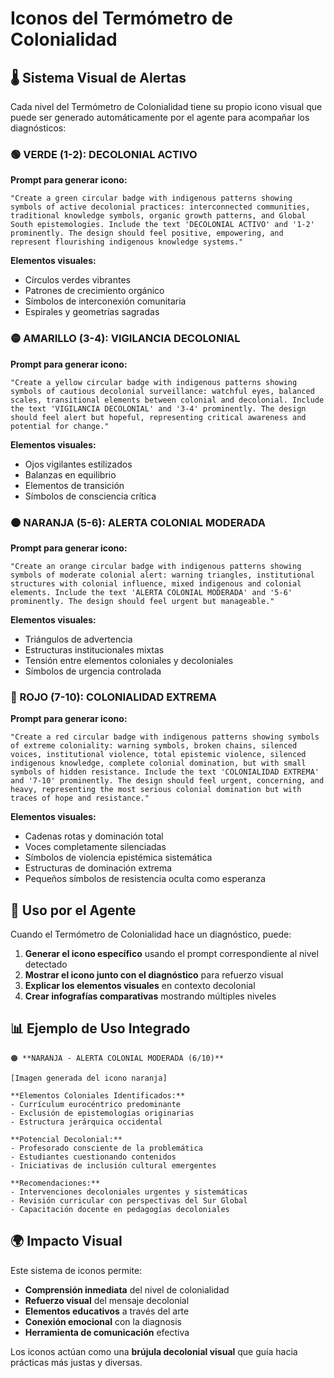 # Iconos del Termómetro de Colonialidad

## 🌡️ Sistema Visual de Alertas

Cada nivel del Termómetro de Colonialidad tiene su propio icono visual que puede ser generado automáticamente por el agente para acompañar los diagnósticos:

### 🟢 VERDE (1-2): DECOLONIAL ACTIVO
**Prompt para generar icono:**
```
"Create a green circular badge with indigenous patterns showing symbols of active decolonial practices: interconnected communities, traditional knowledge symbols, organic growth patterns, and Global South epistemologies. Include the text 'DECOLONIAL ACTIVO' and '1-2' prominently. The design should feel positive, empowering, and represent flourishing indigenous knowledge systems."
```
**Elementos visuales:**
- Círculos verdes vibrantes
- Patrones de crecimiento orgánico
- Símbolos de interconexión comunitaria
- Espirales y geometrías sagradas

### 🟡 AMARILLO (3-4): VIGILANCIA DECOLONIAL
**Prompt para generar icono:**
```
"Create a yellow circular badge with indigenous patterns showing symbols of cautious decolonial surveillance: watchful eyes, balanced scales, transitional elements between colonial and decolonial. Include the text 'VIGILANCIA DECOLONIAL' and '3-4' prominently. The design should feel alert but hopeful, representing critical awareness and potential for change."
```
**Elementos visuales:**
- Ojos vigilantes estilizados
- Balanzas en equilibrio
- Elementos de transición
- Símbolos de consciencia crítica

### 🟠 NARANJA (5-6): ALERTA COLONIAL MODERADA
**Prompt para generar icono:**
```
"Create an orange circular badge with indigenous patterns showing symbols of moderate colonial alert: warning triangles, institutional structures with colonial influence, mixed indigenous and colonial elements. Include the text 'ALERTA COLONIAL MODERADA' and '5-6' prominently. The design should feel urgent but manageable."
```
**Elementos visuales:**
- Triángulos de advertencia
- Estructuras institucionales mixtas
- Tensión entre elementos coloniales y decoloniales
- Símbolos de urgencia controlada

### 🔴 ROJO (7-10): COLONIALIDAD EXTREMA
**Prompt para generar icono:**
```
"Create a red circular badge with indigenous patterns showing symbols of extreme coloniality: warning symbols, broken chains, silenced voices, institutional violence, total epistemic violence, silenced indigenous knowledge, complete colonial domination, but with small symbols of hidden resistance. Include the text 'COLONIALIDAD EXTREMA' and '7-10' prominently. The design should feel urgent, concerning, and heavy, representing the most serious colonial domination but with traces of hope and resistance."
```
**Elementos visuales:**
- Cadenas rotas y dominación total
- Voces completamente silenciadas
- Símbolos de violencia epistémica sistemática
- Estructuras de dominación extrema
- Pequeños símbolos de resistencia oculta como esperanza

## 🎨 Uso por el Agente

Cuando el Termómetro de Colonialidad hace un diagnóstico, puede:

1. **Generar el icono específico** usando el prompt correspondiente al nivel detectado
2. **Mostrar el icono junto con el diagnóstico** para refuerzo visual
3. **Explicar los elementos visuales** en contexto decolonial
4. **Crear infografías comparativas** mostrando múltiples niveles

## 📊 Ejemplo de Uso Integrado

```
🟠 **NARANJA - ALERTA COLONIAL MODERADA (6/10)**

[Imagen generada del icono naranja]

**Elementos Coloniales Identificados:**
- Currículum eurocéntrico predominante
- Exclusión de epistemologías originarias
- Estructura jerárquica occidental

**Potencial Decolonial:**
- Profesorado consciente de la problemática
- Estudiantes cuestionando contenidos
- Iniciativas de inclusión cultural emergentes

**Recomendaciones:**
- Intervenciones decoloniales urgentes y sistemáticas
- Revisión curricular con perspectivas del Sur Global
- Capacitación docente en pedagogías decoloniales
```

## 🌍 Impacto Visual

Este sistema de iconos permite:
- **Comprensión inmediata** del nivel de colonialidad
- **Refuerzo visual** del mensaje decolonial
- **Elementos educativos** a través del arte
- **Conexión emocional** con la diagnosis
- **Herramienta de comunicación** efectiva

Los iconos actúan como una **brújula decolonial visual** que guía hacia prácticas más justas y diversas.
